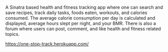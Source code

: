 A Sinatra based health and fitness tracking app where one can search and save recipes, track daily
tasks, foods eaten, workouts, and calories consumed. The average calorie consumption per day is
calculated and displayed, average hours slept per night, and your BMR. There is also a forum where
users can post, comment, and like health and fitness related topics.


https://one-stop-track.herokuapp.com/
